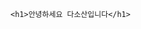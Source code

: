 <head>
  
</head>
<body>
  <header>
    
  </header>  
  <main>

    <h1>안녕하세요 다소산입니다</h1>
  </main>
  <footer>
    
  </footer>
  
</body>


